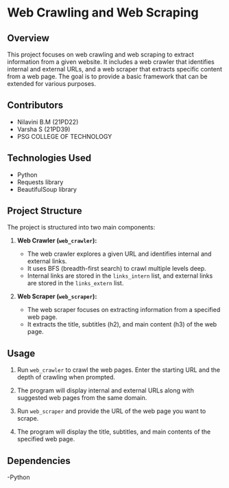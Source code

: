 # Web Crawling and Web Scraping 
## Overview

This project focuses on web crawling and web scraping to extract information from a given website. It includes a web crawler that identifies internal and external URLs, and a web scraper that extracts specific content from a web page. The goal is to provide a basic framework that can be extended for various purposes.

## Contributors

- Nilavini B.M (21PD22)
- Varsha S (21PD39)
- PSG COLLEGE OF TECHNOLOGY

## Technologies Used

- Python
- Requests library
- BeautifulSoup library

## Project Structure

The project is structured into two main components:

1. **Web Crawler (`web_crawler`):**
    - The web crawler explores a given URL and identifies internal and external links.
    - It uses BFS (breadth-first search) to crawl multiple levels deep.
    - Internal links are stored in the `links_intern` list, and external links are stored in the `links_extern` list.

2. **Web Scraper (`web_scraper`):**
    - The web scraper focuses on extracting information from a specified web page.
    - It extracts the title, subtitles (h2), and main content (h3) of the web page.

## Usage

1. Run `web_crawler` to crawl the web pages. Enter the starting URL and the depth of crawling when prompted.
2. The program will display internal and external URLs along with suggested web pages from the same domain.

3. Run `web_scraper` and provide the URL of the web page you want to scrape.
4. The program will display the title, subtitles, and main contents of the specified web page.

## Dependencies

-Python
